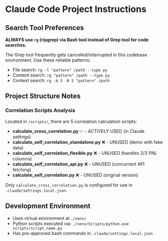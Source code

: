 # Claude Code Project Instructions

## Search Tool Preferences

**ALWAYS use `rg` (ripgrep) via Bash tool instead of Grep tool for code searches.**

The Grep tool frequently gets cancelled/interrupted in this codebase environment. Use these reliable patterns:

- File search: `rg -l "pattern" /path --type py`
- Content search: `rg "pattern" /path --type py` 
- Context search: `rg -A 5 -B 5 "pattern" /path`

## Project Structure Notes

### Correlation Scripts Analysis
Located in `/scripts/`, there are 5 correlation calculation scripts:

- **calculate_cross_correlation.py** ✅ - ACTIVELY USED (in Claude settings)
- **calculate_self_correlation_standalone.py** ❌ - UNUSED (demo with fake data)
- **calculate_self_correlation_flexible.py** ❌ - UNUSED (handles 2/3 PNL columns)
- **calculate_self_correlation_api.py** ❌ - UNUSED (concurrent API fetching)
- **calculate_self_correlation.py** ❌ - UNUSED (original version)

Only `calculate_cross_correlation.py` is configured for use in `.claude/settings.local.json`.

## Development Environment

- Uses virtual environment at `./venv/`
- Python scripts executed via: `./venv/Scripts/python.exe scripts/script_name.py`
- Has pre-approved bash commands in `.claude/settings.local.json`